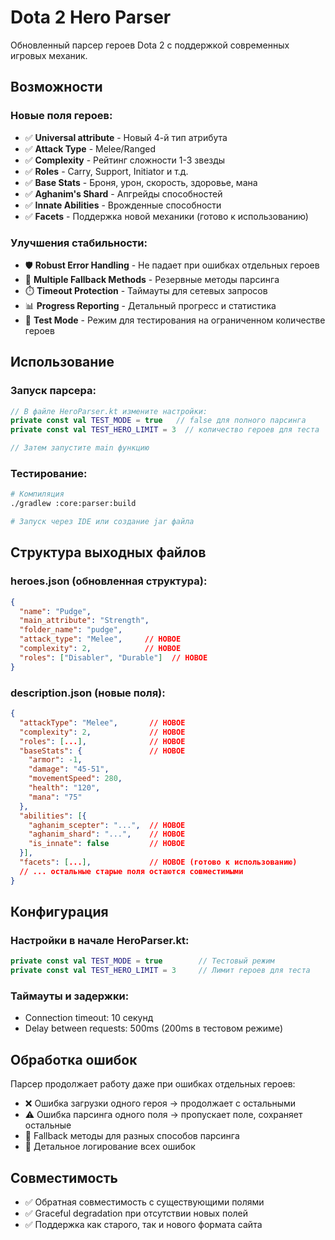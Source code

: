 # Dota 2 Hero Parser

Обновленный парсер героев Dota 2 с поддержкой современных игровых механик.

## Возможности

### Новые поля героев:

- ✅ **Universal attribute** - Новый 4-й тип атрибута
- ✅ **Attack Type** - Melee/Ranged
- ✅ **Complexity** - Рейтинг сложности 1-3 звезды
- ✅ **Roles** - Carry, Support, Initiator и т.д.
- ✅ **Base Stats** - Броня, урон, скорость, здоровье, мана
- ✅ **Aghanim's Shard** - Апгрейды способностей
- ✅ **Innate Abilities** - Врожденные способности
- ✅ **Facets** - Поддержка новой механики (готово к использованию)

### Улучшения стабильности:

- 🛡️ **Robust Error Handling** - Не падает при ошибках отдельных героев
- 🔄 **Multiple Fallback Methods** - Резервные методы парсинга
- ⏱️ **Timeout Protection** - Таймауты для сетевых запросов
- 📊 **Progress Reporting** - Детальный прогресс и статистика
- 🧪 **Test Mode** - Режим для тестирования на ограниченном количестве героев

## Использование

### Запуск парсера:

```kotlin
// В файле HeroParser.kt измените настройки:
private const val TEST_MODE = true   // false для полного парсинга
private const val TEST_HERO_LIMIT = 3  // количество героев для теста

// Затем запустите main функцию
```

### Тестирование:

```bash
# Компиляция
./gradlew :core:parser:build

# Запуск через IDE или создание jar файла
```

## Структура выходных файлов

### heroes.json (обновленная структура):

```json
{
  "name": "Pudge",
  "main_attribute": "Strength",
  "folder_name": "pudge", 
  "attack_type": "Melee",     // НОВОЕ
  "complexity": 2,            // НОВОЕ
  "roles": ["Disabler", "Durable"]  // НОВОЕ
}
```

### description.json (новые поля):

```json
{
  "attackType": "Melee",       // НОВОЕ
  "complexity": 2,             // НОВОЕ
  "roles": [...],              // НОВОЕ
  "baseStats": {               // НОВОЕ
    "armor": -1,
    "damage": "45-51",
    "movementSpeed": 280,
    "health": "120",
    "mana": "75"
  },
  "abilities": [{
    "aghanim_scepter": "...",  // НОВОЕ
    "aghanim_shard": "...",    // НОВОЕ  
    "is_innate": false         // НОВОЕ
  }],
  "facets": [...],             // НОВОЕ (готово к использованию)
  // ... остальные старые поля остаются совместимыми
}
```

## Конфигурация

### Настройки в начале HeroParser.kt:

```kotlin
private const val TEST_MODE = true        // Тестовый режим
private const val TEST_HERO_LIMIT = 3     // Лимит героев для теста
```

### Таймауты и задержки:

- Connection timeout: 10 секунд
- Delay between requests: 500ms (200ms в тестовом режиме)

## Обработка ошибок

Парсер продолжает работу даже при ошибках отдельных героев:

- ❌ Ошибка загрузки одного героя → продолжает с остальными
- ⚠️ Ошибка парсинга одного поля → пропускает поле, сохраняет остальные
- 🔄 Fallback методы для разных способов парсинга
- 📝 Детальное логирование всех ошибок

## Совместимость

- ✅ Обратная совместимость с существующими полями
- ✅ Graceful degradation при отсутствии новых полей
- ✅ Поддержка как старого, так и нового формата сайта
